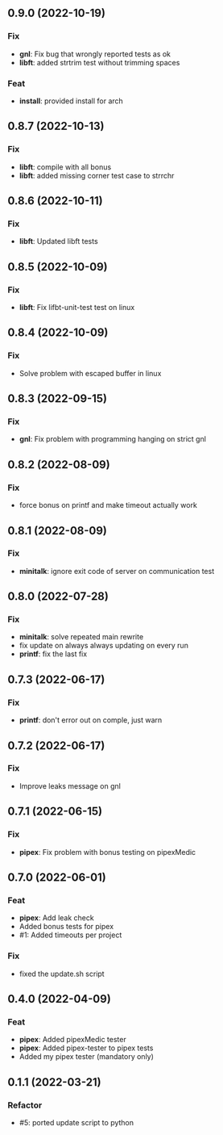 ## 0.9.0 (2022-10-19)

### Fix

- **gnl**: Fix bug that wrongly reported tests as ok
- **libft**: added strtrim test without trimming spaces

### Feat

- **install**: provided install for arch

## 0.8.7 (2022-10-13)

### Fix

- **libft**: compile with all bonus
- **libft**: added missing corner test case to strrchr

## 0.8.6 (2022-10-11)

### Fix

- **libft**: Updated libft tests

## 0.8.5 (2022-10-09)

### Fix

- **libft**: Fix lifbt-unit-test test on linux

## 0.8.4 (2022-10-09)

### Fix

- Solve problem with escaped buffer in linux

## 0.8.3 (2022-09-15)

### Fix

- **gnl**: Fix problem with programming hanging on strict gnl

## 0.8.2 (2022-08-09)

### Fix

- force bonus on printf and make timeout actually work

## 0.8.1 (2022-08-09)

### Fix

- **minitalk**: ignore exit code of server on communication test

## 0.8.0 (2022-07-28)

### Fix

- **minitalk**: solve repeated main rewrite
- fix update on always always updating on every run
- **printf**: fix the last fix

## 0.7.3 (2022-06-17)

### Fix

- **printf**: don't error out on comple, just warn

## 0.7.2 (2022-06-17)

### Fix

- Improve leaks message on gnl

## 0.7.1 (2022-06-15)

### Fix

- **pipex**: Fix problem with bonus testing on pipexMedic

## 0.7.0 (2022-06-01)

### Feat

- **pipex**: Add leak check
- Added bonus tests for pipex
- #1: Added timeouts per project

### Fix

- fixed the update.sh script

## 0.4.0 (2022-04-09)

### Feat

- **pipex**: Added pipexMedic tester
- **pipex**: Added pipex-tester to pipex tests
- Added my pipex tester (mandatory only)

## 0.1.1 (2022-03-21)

### Refactor

- #5: ported update script to python
